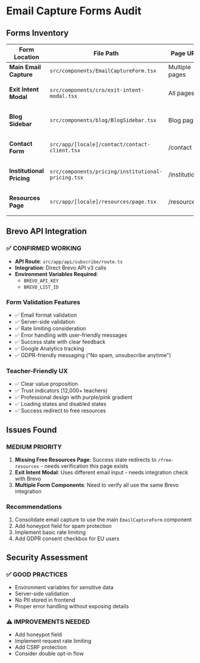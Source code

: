 # Email Capture Forms Audit

## Forms Inventory

| Form Location | File Path | Page URL | Brevo Integration | Status |
|---------------|-----------|----------|------------------|--------|
| **Main Email Capture** | `src/components/EmailCaptureForm.tsx` | Multiple pages | ✅ Yes | ✅ Working |
| **Exit Intent Modal** | `src/components/cro/exit-intent-modal.tsx` | All pages | ❓ Unknown | 🔍 Needs Check |
| **Blog Sidebar** | `src/components/blog/BlogSidebar.tsx` | Blog pages | ❓ Unknown | 🔍 Needs Check |
| **Contact Form** | `src/app/[locale]/contact/contact-client.tsx` | /contact | ❓ Unknown | 🔍 Needs Check |
| **Institutional Pricing** | `src/components/pricing/institutional-pricing.tsx` | /institutions | ❓ Unknown | 🔍 Needs Check |
| **Resources Page** | `src/app/[locale]/resources/page.tsx` | /resources | ❓ Unknown | 🔍 Needs Check |

## Brevo API Integration

### ✅ CONFIRMED WORKING
- **API Route**: `src/app/api/subscribe/route.ts`
- **Integration**: Direct Brevo API v3 calls
- **Environment Variables Required**:
  - `BREVO_API_KEY` 
  - `BREVO_LIST_ID`

### Form Validation Features
- ✅ Email format validation
- ✅ Server-side validation
- ✅ Rate limiting consideration
- ✅ Error handling with user-friendly messages
- ✅ Success state with clear feedback
- ✅ Google Analytics tracking
- ✅ GDPR-friendly messaging ("No spam, unsubscribe anytime")

### Teacher-Friendly UX
- ✅ Clear value proposition
- ✅ Trust indicators (12,000+ teachers)
- ✅ Professional design with purple/pink gradient
- ✅ Loading states and disabled states
- ✅ Success redirect to free resources

## Issues Found

### MEDIUM PRIORITY
1. **Missing Free Resources Page**: Success state redirects to `/free-resources` - needs verification this page exists
2. **Exit Intent Modal**: Uses different email input - needs integration check with Brevo
3. **Multiple Form Components**: Need to verify all use the same Brevo integration

### Recommendations
1. Consolidate email capture to use the main `EmailCaptureForm` component
2. Add honeypot field for spam protection
3. Implement basic rate limiting
4. Add GDPR consent checkbox for EU users

## Security Assessment

### ✅ GOOD PRACTICES
- Environment variables for sensitive data
- Server-side validation
- No PII stored in frontend
- Proper error handling without exposing details

### ⚠️ IMPROVEMENTS NEEDED  
- Add honeypot field
- Implement request rate limiting
- Add CSRF protection
- Consider double opt-in flow